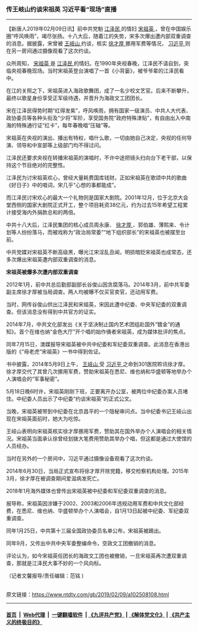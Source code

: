 ### 传王岐山约谈宋祖英 习近平看“现场”直播
------------------------

<div class="post_content">
 <p>
  【新唐人2019年02月09日讯】前中共党魁
  <a href="https://www.ntdtv.com/gb/江泽民.htm">
   江泽民
  </a>
  的情妇
  <a href="https://www.ntdtv.com/gb/宋祖英.htm">
   宋祖英
  </a>
  ，曾在中国娱乐圈“呼风唤雨”，竭尽张扬。十八大后，随着江的失势，宋多次爆出遭内部双重调查的消息。据披露，宋曾被
  <a href="https://www.ntdtv.com/gb/王岐山.htm">
   王岐山
  </a>
  约谈，核实
  <a href="https://www.ntdtv.com/gb/徐才厚.htm">
   徐才厚
  </a>
  挪用军费等情况，
  <a href="https://www.ntdtv.com/gb/习近平.htm">
   习近平
  </a>
  则在另一房间通过摄像观看了这次约谈。
 </p>
 <p>
  众所周知，
  <a href="https://www.ntdtv.com/gb/宋祖英.htm">
   宋祖英
  </a>
  是
  <a href="https://www.ntdtv.com/gb/江泽民.htm">
   江泽民
  </a>
  的情妇。在1990年央视春晚，江泽民不请自到，突临央视春晚现场。当时宋祖英登台演唱了一首《小背篓》，被爷爷辈的江泽民看中。
 </p>
 <p>
  在江的关照之下，宋祖英进入海政歌舞团，成了一名少校文艺官。后来不断攀升，最终以歌星身份享受正军级待遇，并晋升为海政文工团团长。
 </p>
 <p>
  宋在江泽民得势时期“红得发紫”，呼风唤雨，拥有国家一级演员、中共人大代表、政协委员等各种头衔及“少将”军阶，享受国务院“政府特殊津贴”，有自由出入中南海的特殊通行证“红卡”，每年春晚唱“压轴”等。
 </p>
 <p>
  宋祖英在央视的演出、播出有特权，唱什么歌，一切由她自己决定，央视的任何导演、领导和中宣部等上级部门均不得过问。
 </p>
 <p>
  江泽民还要求央视在转播宋祖英的演唱时，不许中途把镜头扫向台下老干部，以保持这个节目绝对的完整性。
 </p>
 <p>
  江泽民为讨宋祖英欢心，曾经大量耗费国库钱财。正如宋祖英在歌颂中共的歌曲《好日子》中的唱词，宋几乎“心想的事都能成”。
 </p>
 <p>
  而江泽民讨宋欢心的最大一个礼物则是国家大剧院。2001年12月，位于北京大会堂西侧的国家大剧院正式开工，整个项目耗资38亿元，约为过去15年希望工程累计接受海内外捐款总和的两倍。
 </p>
 <p>
  中共十八大后，江泽民集团的核心成员周永康、
  <a href="https://www.ntdtv.com/gb/徐才厚.htm">
   徐才厚
  </a>
  、郭伯雄、薄熙来、令计划等人纷纷落马，而被戏称为“政治局常委”“地下组织部长”的宋祖英也被摆至台前。
 </p>
 <p>
  中共党媒对宋祖英不断高级黑，曝光江宋淫乱丑闻，明损暗贬宋祖英也成常态，还多次爆出宋祖英遭内部双重调查的消息。
 </p>
 <p>
  <strong>
   宋祖英被爆多次遭内部双重调查
  </strong>
 </p>
 <p>
  2012年1月，前中共总后勤部副部长谷俊山因贪腐落马。2014年3月，前中共军委副主席徐才厚被当局调查。两人均被曝不仅买官卖官，还动用军费。
 </p>
 <p>
  当时，网传谷俊山供出江泽民和宋祖英，宋因此遭中纪委、中央军纪委的双重调查。但该消息没有得到中共官方的证实。
 </p>
 <p>
  2014年7月，中共文化部发出《关于坚决制止国内艺术团组赴国外“镀金”的通知》。首个在维也纳“金色大厅”开个唱的始作俑者宋祖英，成为媒体批评的焦点。
 </p>
 <p>
  同年7月15日，澳媒报导宋祖英被中共中纪委和军纪委双重调查。此消息在香港出版的《“母老虎”宋祖英》一书中得到佐证。
 </p>
 <p>
  书中披露，2014年5月9日上午，
  <a href="https://www.ntdtv.com/gb/王岐山.htm">
   王岐山
  </a>
  受
  <a href="https://www.ntdtv.com/gb/习近平.htm">
   习近平
  </a>
  之命到301医院聆讯徐才厚。徐才厚交代了其曾几次挪用军费，赞助宋祖英在悉尼、维也纳和华盛顿等地举办个人演唱会的“军事秘密”。
 </p>
 <p>
  5月18日晚6时许，宋祖英刚刚下班，正要离开办公室，被两位中纪委办案人员堵住。中纪委人员出示了中纪委“约谈宋祖英”的正式公文。
 </p>
 <p>
  当晚，宋祖英被带到中纪委在北京昌平的一个隐秘审问点。当中纪委书记王岐山出现在宋祖英面前时，她大为吃惊。
 </p>
 <p>
  王岐山表明向宋祖英核实徐才厚挪用军费，赞助其在国外举办个人演唱会的相关情况。宋祖英当面承认徐曾经划拨大笔费用赞助其举办个唱，但这都是通过大使馆的人员经办。
 </p>
 <p>
  当时在另外的一个房间中，习近平通过摄像设备观看了这次约谈。
 </p>
 <p>
  2014年6月30日，当局正式宣布将徐才厚开除党籍，移交检察机构处理。2015年3月，徐才厚在被调查期间爱滋病发死亡。
 </p>
 <p>
  2018年1月海外媒体也曾传出宋祖英被中纪委和军纪委双重调查的消息。
 </p>
 <p>
  报导称，宋祖英因涉嫌于2002、2003和2006年违规动用军费和中共文化部经费，在悉尼、维也纳、华盛顿举办个人演唱会，自1月13日起被中纪委、军纪委双重调查。
 </p>
 <p>
  同年1月25日，中共第十三届全国政协委员名单公布，宋祖英被踢出。
 </p>
 <p>
  同年9月，又传出中共中央军委整编命令，空政文工团撤销的消息。
 </p>
 <p>
  评论认为，如今宋祖英任团长的海政文工团也被撤销，一旦宋祖英再次遭双重调查，那就是江泽民大事不妙的一个风向标。
 </p>
 <p>
  （记者文馨报导/责任编辑：范铭 )
 </p>
 <div class="single_ad">
 </div>
</div>

<br/>原文链接：https://www.ntdtv.com/gb/2019/02/09/a102508108.html


------------------------
#### [首页](https://github.com/gfw-breaker/banned-news/blob/master/README.md) &nbsp;|&nbsp; [Web代理](https://github.com/labour-camp/helloworld) &nbsp;|&nbsp; [一键翻墙软件](https://github.com/gfw-breaker/nogfw/blob/master/README.md) &nbsp;| [《九评共产党》](https://github.com/gfw-breaker/9ping.md/blob/master/README.md#九评之一评共产党是什么) | [《解体党文化》](https://github.com/gfw-breaker/jtdwh.md/blob/master/README.md) | [《共产主义的终极目的》](https://github.com/gfw-breaker/gczydzjmd.md/blob/master/README.md)

